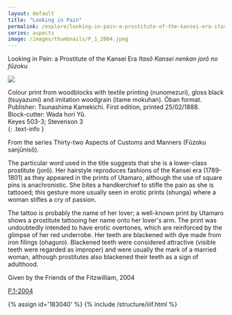 ```yaml
---
layout: default
title: "Looking in Pain"
permalink: /explore/looking-in-pain-a-prostitute-of-the-kansei-era-itaso-kans
series: aspects
image: /images/thumbnails/P_1_2004.jpeg
---
```


Looking in Pain: a Prostitute  of the Kansei Era
_Itasô Kansei nenkan jorô no fûzoku_

![]({{site.baseurl}}/images/P_1_2004.jpeg)

Colour print from woodblocks with textile printing (nunomezuri), gloss black (tsuyazumi)
and imitation woodgrain (itame mokuhan). Ôban format.  
Publisher: Tsunashima Kamekichi. First edition, printed 25/02/1888.  
Block-cutter: Wada hori Yû.  
Keyes 503-3; Stevenson 3  
{: .text-info }

From the series Thirty-two Aspects of Customs and Manners (Fûzoku sanjûnisô).

The particular word used  in the title suggests that she is a lower-class prostitute (jorô).
Her hairstyle reproduces fashions of the Kansei era (1789-1801)
as they appeared in the prints of Utamaro, although the use of square
pins is anachronistic. She bites a handkerchief to stifle the pain
as she is tattooed; this gesture more usually seen in erotic prints
(shunga) where a woman stifles a cry of passion.

The tattoo is probably the name of her lover; a well-known print by Utamaro
shows a prostitute tattooing her name onto her lover's arm. The
print was undoubtedly intended to have erotic overtones, which are
reinforced by the glimpse of her red underrobe. Her teeth are blackened
with dye made from iron filings (ohaguro). Blackened teeth
were considered attractive (visible teeth were regarded as improper)
and were usually the mark of a married woman, although prostitutes
also blackened their teeth as a sign of adulthood.

Given by the Friends of the  Fitzwilliam, 2004

[P.1-2004]({{site.collection_url}}/object/id/183040)

{% assign id='183040' %}
{% include /structure/iiif.html %}
